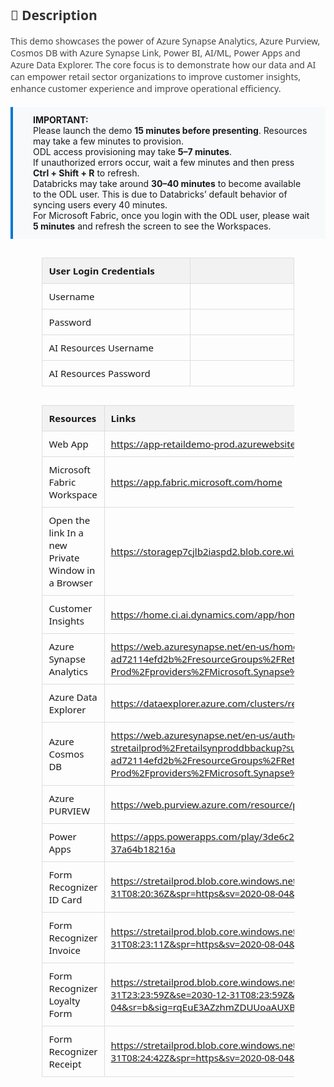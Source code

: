 <style>
  table {
    width: 80%;
    margin: 30px auto;
    border-collapse: collapse;
    font-family: 'Segoe UI', sans-serif;
    font-size: 15px;
  }

  th {
    background: #f2f2f2;
    padding: 10px;
    text-align: left;
    border: 1px solid #ddd;
  }

  td {
    width: 900px;
    height: 10px;
    padding: 10px;
    text-align: left;
    border: 1px solid #ddd;
  }

  .description {
    margin: 0 auto;
    font-family: 'Segoe UI', sans-serif;
    font-size: 14px;
    color: #444;
  }

  .highlight-box {
    background: #f8f9fa;
    padding: 12px 24px 12px 32px; /* Top, Right, Bottom, Left */
    border-left: 4px solid #0078d4;
    margin: 20px auto;
    font-size: 14px;
    text-align: left;
}


  }
</style>

<div class="description">
  <h2 style="color: #333;">📄 Description</h2>
  <p>
    This demo showcases the power of Azure Synapse Analytics, Azure Purview, Cosmos DB with Azure Synapse Link, Power BI, AI/ML, Power Apps and Azure Data Explorer. The core focus is to demonstrate how our data and AI can empower retail sector organizations to improve customer insights, enhance customer experience and improve operational efficiency.
  </p>
</div>

<div class="highlight-box">
  <strong>IMPORTANT:</strong><br>
 Please launch the demo <strong>15 minutes before presenting</strong>. Resources may take a few minutes to provision.<br>
 ODL access provisioning may take <strong>5–7 minutes</strong>.<br>
 If unauthorized errors occur, wait a few minutes and then press <strong>Ctrl + Shift + R</strong> to refresh.<br>
 Databricks may take around <strong>30–40 minutes</strong> to become available to the ODL user. This is due to Databricks’ default behavior of syncing users every 40 minutes.<br>
 For Microsoft Fabric, once you login with the ODL user, please wait <strong>5 minutes</strong> and refresh the screen to see the Workspaces.
</div>

<!-- Auth Table -->

| **User Login Credentials** |                                       |
|-----------------|---------------------------------------|
| Username    | <inject key="AzureAdUserEmail" />     |
| Password   | <inject key="AzureAdUserPassword" />  |
| AI Resources Username   | <inject key="AI Resources Username" />  |
| AI Resources Password   | <inject key="AI Resources Password" />  |


<!-- Resource Details Table -->
<table>
  <thead>
    <tr>
      <th>Resources</th>
      <th>Links</th>
    </tr>
  </thead>
  <tbody>
    <tr>
      <td>Web App</td>
      <td>
        <a href="https://app-retaildemo-prod.azurewebsites.net/" target="_blank">
          https://app-retaildemo-prod.azurewebsites.net/
        </a>
      </td>
    </tr>
    <tr>
    <td>Microsoft Fabric Workspace</td>
    <td>
        <a href="https://app.fabric.microsoft.com/home" target="_blank">
          https://app.fabric.microsoft.com/home
        </a>
    </td>
    </tr>
    <tr>
      <td>Open the link In a new Private Window in a Browser	</td>
      <td>
        <a href="https://storagep7cjlb2iaspd2.blob.core.windows.net/retail/Data%20&%20AI%20Retail%20DREAM%20Demo%202.0.html" target="_blank">
          https://storagep7cjlb2iaspd2.blob.core.windows.net/retail/Data%20&%20AI%20Retail%20DREAM%20Demo%202.0.html
        </a>
      </td>
    </tr>
    <tr>
      <td>Customer Insights</td>
      <td>
        <a href="https://home.ci.ai.dynamics.com/app/home?instanceId=f1c61041-542a-4056-9f09-0c4992ccf773" target="_blank">
          https://home.ci.ai.dynamics.com/app/home?instanceId=f1c61041-542a-4056-9f09-0c4992ccf773
        </a>
      </td>
    </tr>
    <tr>
      <td>Azure Synapse Analytics</td>
      <td>
        <a href="https://web.azuresynapse.net/en-us/home?workspace=%2Fsubscriptions%2F506e86fc-853c-4557-a6e5-ad72114efd2b%2FresourceGroups%2FRetail2.0-Prod%2Fproviders%2FMicrosoft.Synapse%2Fworkspaces%2Fsynretailprod&relativePath=home" target="_blank">
          https://web.azuresynapse.net/en-us/home?workspace=%2Fsubscriptions%2F506e86fc-853c-4557-a6e5-ad72114efd2b%2FresourceGroups%2FRetail2.0-Prod%2Fproviders%2FMicrosoft.Synapse%2Fworkspaces%2Fsynretailprod&relativePath=home
        </a>
      </td>
    </tr>
    <tr>
      <td>Azure Data Explorer</td>
      <td>
        <a href="https://dataexplorer.azure.com/clusters/retaildataexplorer.synretailprod/databases/RetailDB" target="_blank">
          https://dataexplorer.azure.com/clusters/retaildataexplorer.synretailprod/databases/RetailDB
        </a>
      </td>
    </tr>
    <tr>
      <td>Azure Cosmos DB</td>
      <td>
        <a href="https://web.azuresynapse.net/en-us/authoring/explore/storageaccounts/synretailprod-WorkspaceDefaultStorage-stretailprod%2Fretailsynproddbbackup?subFolderPath=&workspace=%2Fsubscriptions%2F506e86fc-853c-4557-a6e5-ad72114efd2b%2FresourceGroups%2FRetail2.0-Prod%2Fproviders%2FMicrosoft.Synapse%2Fworkspaces%2Fsynretailprod" target="_blank">
          https://web.azuresynapse.net/en-us/authoring/explore/storageaccounts/synretailprod-WorkspaceDefaultStorage-stretailprod%2Fretailsynproddbbackup?subFolderPath=&workspace=%2Fsubscriptions%2F506e86fc-853c-4557-a6e5-ad72114efd2b%2FresourceGroups%2FRetail2.0-Prod%2Fproviders%2FMicrosoft.Synapse%2Fworkspaces%2Fsynretailprod
        </a>
      </td>
    </tr>
    <tr>
      <td>Azure PURVIEW</td>
      <td>
        <a href="https://web.purview.azure.com/resource/purviewretailprod?feature.tenant=f94768c8-8714-4abe-8e2d-37a64b18216a" target="_blank">
          https://web.purview.azure.com/resource/purviewretailprod?feature.tenant=f94768c8-8714-4abe-8e2d-37a64b18216a
        </a>
      </td>
    </tr>
    <tr>
      <td>Power Apps</td>
      <td>
        <a href="https://apps.powerapps.com/play/3de6c2f6-75b5-4877-a209-7fb8e27240a8?tenantId=f94768c8-8714-4abe-8e2d-37a64b18216a" target="_blank">
          https://apps.powerapps.com/play/3de6c2f6-75b5-4877-a209-7fb8e27240a8?tenantId=f94768c8-8714-4abe-8e2d-37a64b18216a
        </a>
      </td>
    </tr>
    <tr>
      <td>Form Recognizer ID Card</td>
      <td>
        <a href="https://stretailprod.blob.core.windows.net/labformrecognizer/idcard.jpg?sp=r&st=2022-03-31T23:20:36Z&se=2030-12-31T08:20:36Z&spr=https&sv=2020-08-04&sr=b&sig=aE49Edwuan0NqtG4pc41H%2FZw9Igy%2Btz91XdZZLttg9I%3D" target="_blank">
          https://stretailprod.blob.core.windows.net/labformrecognizer/idcard.jpg?sp=r&st=2022-03-31T23:20:36Z&se=2030-12-31T08:20:36Z&spr=https&sv=2020-08-04&sr=b&sig=aE49Edwuan0NqtG4pc41H%2FZw9Igy%2Btz91XdZZLttg9I%3D
        </a>
      </td>
    </tr>
    <tr>
      <td>Form Recognizer Invoice</td>
      <td>
        <a href="https://stretailprod.blob.core.windows.net/labformrecognizer/invoice.pdf?sp=r&st=2022-03-31T23:23:11Z&se=2030-12-31T08:23:11Z&spr=https&sv=2020-08-04&sr=b&sig=BgB1a02oLiLvuahYKLafTtVSEaDIMsbVQvXMXDhB9wQ%3D" target="_blank">
          https://stretailprod.blob.core.windows.net/labformrecognizer/invoice.pdf?sp=r&st=2022-03-31T23:23:11Z&se=2030-12-31T08:23:11Z&spr=https&sv=2020-08-04&sr=b&sig=BgB1a02oLiLvuahYKLafTtVSEaDIMsbVQvXMXDhB9wQ%3D
        </a>
      </td>
    </tr>
    <tr>
      <td>Form Recognizer Loyalty Form</td>
      <td>
        <a href="https://stretailprod.blob.core.windows.net/labformrecognizer/loyaltyform.png?sp=r&st=2022-03-31T23:23:59Z&se=2030-12-31T08:23:59Z&spr=https&sv=2020-08-04&sr=b&sig=rqEuE3AZzhmZDUUoaAUXBZcjk8WG43DguFOLgfLUqdk%3D" target="_blank">
          https://stretailprod.blob.core.windows.net/labformrecognizer/loyaltyform.png?sp=r&st=2022-03-31T23:23:59Z&se=2030-12-31T08:23:59Z&spr=https&sv=2020-08-04&sr=b&sig=rqEuE3AZzhmZDUUoaAUXBZcjk8WG43DguFOLgfLUqdk%3D
        </a>
      </td>
    </tr>
    <tr>
      <td>Form Recognizer Receipt</td>
      <td>
        <a href="https://stretailprod.blob.core.windows.net/labformrecognizer/receipt.png?sp=r&st=2022-03-31T23:24:42Z&se=2030-12-31T08:24:42Z&spr=https&sv=2020-08-04&sr=b&sig=mjrNqmBsSffsaxN5xr1sjFkabFheSHCczLy%2FaipK0v0%3D" target="_blank">
          https://stretailprod.blob.core.windows.net/labformrecognizer/receipt.png?sp=r&st=2022-03-31T23:24:42Z&se=2030-12-31T08:24:42Z&spr=https&sv=2020-08-04&sr=b&sig=mjrNqmBsSffsaxN5xr1sjFkabFheSHCczLy%2FaipK0v0%3D
        </a>
      </td>
    </tr>
  </tbody>
</table>
